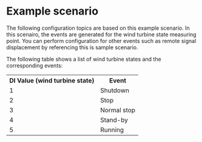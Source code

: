 # Example scenario

The following configuration topics are based on this example scenario. In this scenairo, the events are generated for the wind turbine state measuring point. You can perform configuration for other events such as remote signal displacement by referencing this is sample scenario.

The following table shows a list of wind turbine states and the corresponding events:

<table>
  <tr>
    <th>DI Value (wind turbine state)</th>
    <th>Event</th>
  </tr>
  <tr>
    <td>1</td>
    <td>Shutdown</td>
  </tr>
  <tr>
    <td>2</td>
    <td>Stop</td>
  </tr>
  <tr>
    <td>3</td>
    <td>Normal stop</td>
  </tr>
  <tr>
    <td>4</td>
    <td>Stand-by</td>
  </tr>
  <tr>
    <td>5</td>
    <td>Running</td>
  </tr>

